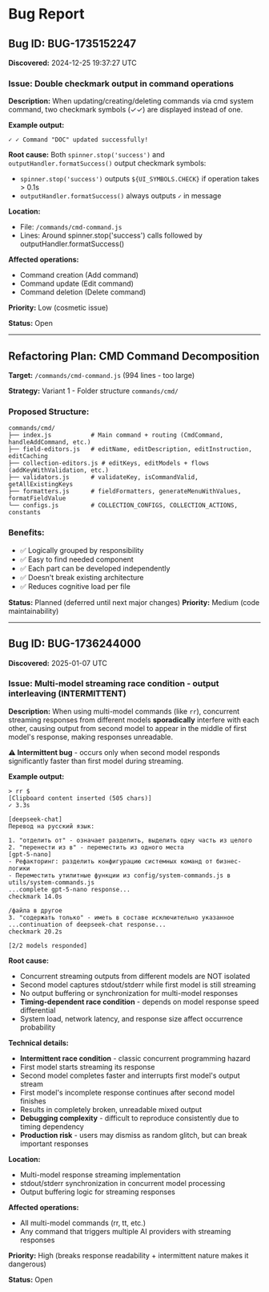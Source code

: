 # Bug Report

## Bug ID: BUG-1735152247

**Discovered:** 2024-12-25 19:37:27 UTC

### Issue: Double checkmark output in command operations

**Description:**
When updating/creating/deleting commands via cmd system command, two checkmark symbols (✓✓) are displayed instead of one.

**Example output:**
```
✓ ✓ Command "DOC" updated successfully!
```

**Root cause:**
Both `spinner.stop('success')` and `outputHandler.formatSuccess()` output checkmark symbols:
- `spinner.stop('success')` outputs `${UI_SYMBOLS.CHECK}` if operation takes > 0.1s
- `outputHandler.formatSuccess()` always outputs `✓` in message

**Location:**
- File: `/commands/cmd-command.js`
- Lines: Around spinner.stop('success') calls followed by outputHandler.formatSuccess()

**Affected operations:**
- Command creation (Add command)
- Command update (Edit command) 
- Command deletion (Delete command)

**Priority:** Low (cosmetic issue)

**Status:** Open

---

## Refactoring Plan: CMD Command Decomposition

**Target:** `/commands/cmd-command.js` (994 lines - too large)

**Strategy:** Variant 1 - Folder structure `commands/cmd/`

### Proposed Structure:
```
commands/cmd/
├── index.js           # Main command + routing (CmdCommand, handleAddCommand, etc.)
├── field-editors.js   # editName, editDescription, editInstruction, editCaching  
├── collection-editors.js # editKeys, editModels + flows (addKeyWithValidation, etc.)
├── validators.js      # validateKey, isCommandValid, getAllExistingKeys
├── formatters.js      # fieldFormatters, generateMenuWithValues, formatFieldValue
└── configs.js         # COLLECTION_CONFIGS, COLLECTION_ACTIONS, constants
```

### Benefits:
- ✅ Logically grouped by responsibility
- ✅ Easy to find needed component  
- ✅ Each part can be developed independently
- ✅ Doesn't break existing architecture
- ✅ Reduces cognitive load per file

**Status:** Planned (deferred until next major changes)
**Priority:** Medium (code maintainability)

---

## Bug ID: BUG-1736244000

**Discovered:** 2025-01-07 UTC

### Issue: Multi-model streaming race condition - output interleaving (INTERMITTENT)

**Description:**
When using multi-model commands (like `rr`), concurrent streaming responses from different models **sporadically** interfere with each other, causing output from second model to appear in the middle of first model's response, making responses unreadable. 

**⚠️ Intermittent bug** - occurs only when second model responds significantly faster than first model during streaming.

**Example output:**
```
> rr $
[Clipboard content inserted (505 chars)]
✓ 3.3s

[deepseek-chat]
Перевод на русский язык:

1. "отделить от" - означает разделить, выделить одну часть из целого  
2. "перенести из в" - переместить из одного места
[gpt-5-nano]
- Рефакторинг: разделить конфигурацию системных команд от бизнес-логики
- Переместить утилитные функции из config/system-commands.js в utils/system-commands.js
...complete gpt-5-nano response...
checkmark 14.0s

/файла в другое  
3. "содержать только" - иметь в составе исключительно указанное  
...continuation of deepseek-chat response...
checkmark 20.2s

[2/2 models responded]
```

**Root cause:**
- Concurrent streaming outputs from different models are NOT isolated
- Second model captures stdout/stderr while first model is still streaming  
- No output buffering or synchronization for multi-model responses
- **Timing-dependent race condition** - depends on model response speed differential
- System load, network latency, and response size affect occurrence probability

**Technical details:**
- **Intermittent race condition** - classic concurrent programming hazard
- First model starts streaming its response
- Second model completes faster and interrupts first model's output stream
- First model's incomplete response continues after second model finishes  
- Results in completely broken, unreadable mixed output
- **Debugging complexity** - difficult to reproduce consistently due to timing dependency
- **Production risk** - users may dismiss as random glitch, but can break important responses

**Location:**
- Multi-model response streaming implementation
- stdout/stderr synchronization in concurrent model processing
- Output buffering logic for streaming responses

**Affected operations:**
- All multi-model commands (rr, tt, etc.)
- Any command that triggers multiple AI providers with streaming responses

**Priority:** High (breaks response readability + intermittent nature makes it dangerous)

**Status:** Open